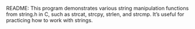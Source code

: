 README:
This program demonstrates various string manipulation functions from string.h in C, such as strcat, strcpy, strlen, and strcmp. It’s useful for practicing how to work with strings.
